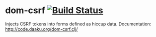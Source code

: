 dom-csrf  [![Build Status](https://secure.travis-ci.org/nshah/dom-csrf.clj.png)](http://travis-ci.org/nshah/dom-csrf.clj)
=========

Injects CSRF tokens into forms defined as hiccup data. Documentation:
http://code.daaku.org/dom-csrf.clj/
